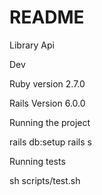 # README

Library Api

Dev

Ruby version
2.7.0

Rails Version
6.0.0

Running the project

rails db:setup
rails s

Running tests

sh scripts/test.sh
